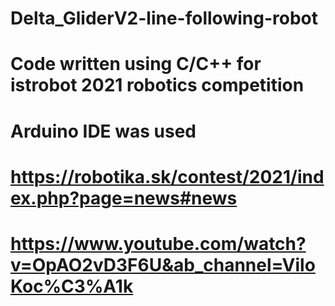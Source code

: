 # Delta_GliderV2-line-following-robot
# Code written using C/C++ for istrobot 2021 robotics competition
# Arduino IDE was used
# https://robotika.sk/contest/2021/index.php?page=news#news
# https://www.youtube.com/watch?v=OpAO2vD3F6U&ab_channel=ViloKoc%C3%A1k
